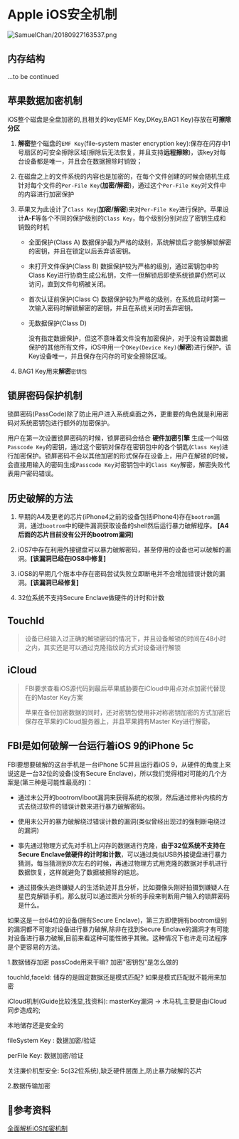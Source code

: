 # Apple iOS安全机制

![SamuelChan/20180927163537.png](http://ormqbgzmy.bkt.clouddn.com/SamuelChan/20180927163537.png)

## 内存结构

...to be continued

## 苹果数据加密机制

iOS整个磁盘是全盘加密的,且相关的key(EMF Key,DKey,BAG1 Key)存放在**可擦除分区**

1. **解密**整个磁盘的`EMF Key`(file-system master encryption key):保存在闪存中1号扇区的可安全擦除区域(擦除后无法恢复，并且支持**远程擦除**)，该key对每台设备都是唯一，并且会在数据擦除时销毁；

2. 在磁盘之上的文件系统的内容也是加密的，在每个文件创建的时候会随机生成针对每个文件的`Per-File Key`(**加密/解密**)，通过这个`Per-File Key`对文件中的内容进行加密保护

3. 苹果又为此设计了`Class Key`(**加密/解密**)来对`Per-File Key`进行保护。苹果设计**A-F**等各个不同的保护级别的`Class Key`，每个级别分别对应了密钥生成和销毁的时机

    - 全面保护(Class A)
    数据保护最为严格的级别，系统解锁后才能够解锁解密的密钥，并且在锁定以后丢弃该密钥。

    - 未打开文件保护(Class B)
    数据保护较为严格的级别，通过密钥包中的Class Key进行协商生成公私钥，文件一但解锁后即使系统锁屏仍然可以访问，直到文件句柄被关闭。

    - 首次认证前保护(Class C)
    数据保护较为严格的级别，在系统启动时第一次输入密码时解锁解密的密钥，并且在系统关闭时丢弃密钥。

    - 无数据保护(Class D)

        没有指定数据保护，但这不意味着文件没有加密保护，对于没有设置数据保护的其他所有文件，iOS中用一个`DKey(Device Key)`(**解密**)进行保护。该Key设备唯一，并且保存在闪存的可安全擦除区域。

4. BAG1 Key用来**解密**`密钥包`

## 锁屏密码保护机制

锁屏密码(PassCode)除了防止用户进入系统桌面之外，更重要的角色就是利用密码对系统密钥包进行额外的加密保护。

用户在第一次设置锁屏密码的时候，锁屏密码会结合 **硬件加密引擎** 生成一个叫做`Passcode Key`的密钥，通过这个密钥对保存在密钥包中的各个钥匙(`Class Key`)进行加密保护。锁屏密码不会以其他加密的形式保存在设备上，用户在解锁的时候，会直接用输入的密码生成`Passcode Key`对密钥包中的`Class Key`解密，解密失败代表用户密码错误。

## 历史破解的方法

1. 早期的A4及更老的芯片(iPhone4之前的设备包括iPhone4)存在`bootrom`漏洞，通过`bootrom`中的硬件漏洞获取设备的shell然后运行暴力破解程序。 **[A4后面的芯片目前没有公开的bootrom漏洞]**

2. iOS7中存在利用外接键盘可以暴力破解密码，甚至停用的设备也可以破解的漏洞。**[该漏洞已经在iOS8中修复]**

3. iOS8的早期几个版本中存在密码尝试失败立即断电并不会增加错误计数的漏洞。**[该漏洞已经修复]**

4. 32位系统不支持Secure Enclave做硬件的计时和计数

## TouchId

> 设备已经输入过正确的解锁密码的情况下，并且设备解锁的时间在48小时之内，其实还是可以通过克隆指纹的方式对设备进行解锁

## iCloud

> FBI要求查看iOS源代码到最后苹果威胁要在iCloud中用点对点加密代替现在的Master Key方案
>
> 苹果在备份加密数据的同时，还对密钥包使用非对称密钥加密的方式加密后保存在苹果的iCloud服务器上，并且苹果拥有Master Key进行解密。

## FBI是如何破解一台运行着iOS 9的iPhone 5c

FBI要想要破解的这台手机是一台iPhone 5C并且运行着iOS 9，从硬件的角度上来说这是一台32位的设备(没有Secure Enclave)，所以我们觉得相对可能的几个方案是(第三种是可能性最高的)：

- 通过未公开的bootrom/iboot漏洞来获得系统的权限，然后通过修补内核的方式去绕过软件的错误计数来进行暴力破解密码。

- 使用未公开的暴力破解绕过错误计数的漏洞(类似曾经出现过的强制断电绕过的漏洞)

- 事先通过物理方式先对手机上闪存的数据进行克隆，**由于32位系统不支持在Secure Enclave做硬件的计时和计数**，可以通过类似USB外接键盘进行暴力猜测，每当猜测到9次左右的时候，再通过物理方式用克隆的数据对手机进行数据恢复，这样就避免了数据被擦除的尴尬。

- 通过摄像头追终嫌疑人的生活轨迹并且分析，比如摄像头刚好拍摄到嫌疑人在星巴克解锁手机，那么就可以通过图片分析的手段来判断用户输入的锁屏密码是什么。

如果这是一台64位的设备(拥有Secure Enclave)，第三方即使拥有bootrom级别的漏洞都不可能对设备进行暴力破解,除非在找到Secure Enclave的漏洞才有可能对设备进行暴力破解,目前来看这种可能性微乎其微。这种情况下也许走司法程序是个更容易的方法。



1.数据储存加密
passCode用来干嘛? 加密"密钥包”是怎么做的

touchId,faceId: 储存的是固定数据还是模式匹配? 如果是模式匹配就不能用来加密

iCloud机制(Guide比较浅显,找资料): masterKey漏洞 → 木马机,主要是由iCloud同步造成的;

本地储存还是安全的

fileSystem Key : 数据加密/验证

perFile Key: 数据加密/验证

关注廉价机型安全: 5c(32位系统),缺乏硬件层面上,防止暴力破解的芯片

2.数据传输加密

## 参考资料

[全面解析iOS加密机制](https://mp.weixin.qq.com/s?__biz=MzAwODc4NDQ2OA==&mid=2649611852&idx=1&sn=183782b8c20ee2e776418db7a8d5a241&mpshare=1&scene=1&srcid=09278cthOAX7sEduymjGfxHx#rd)
